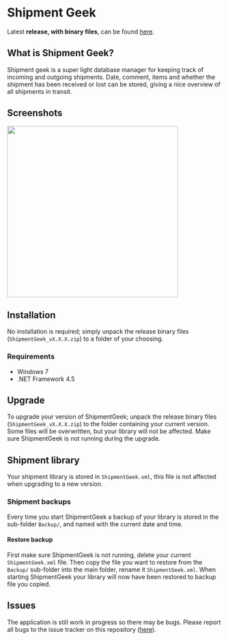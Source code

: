 ﻿# Shipment Geek
Latest **release, with binary files**, can be found [here](https://github.com/HebronNor/ShipmentGeek/releases).

## What is Shipment Geek?
Shipment geek is a super light database manager for keeping track of incoming and outgoing shipments. Date, comment, items and whether the shipment has been received or lost can be stored, giving a nice overview of all shipments in transit.

## Screenshots
<img src="https://0vpggq.bn1304.livefilestore.com/y2p0DdF_9Mj0-aWPiL6ypMTaXUR9PBH-iebGHy2UjR6Orad3dX_onGCEP9IfkMzL2R2WIFK9A2tj-LaIadMMXOuia_Sj4uj6Y6VFC4LDkKkDdI/ShipmentGeek_Screen3.png?psid=1" width="400">

## Installation
No installation is required; simply unpack the release binary files (`ShipmentGeek_vX.X.X.zip`) to a folder of your choosing.

### Requirements
* Windows 7
* .NET Framework 4.5

## Upgrade
To upgrade your version of ShipmentGeek; unpack the release binary files (`ShipmentGeek_vX.X.X.zip`) to the folder containing your current version. Some files will be overwritten, but your library will not be affected.
Make sure ShipmentGeek is not running during the upgrade.

## Shipment library
Your shipment library is stored in `ShipmentGeek.xml`, this file is not affected when upgrading to a new version.

### Shipment backups
Every time you start ShipmentGeek a backup of your library is stored in the sub-folder `Backup/`, and named with the current date and time.

#### Restore backup
First make sure ShipmentGeek is not running, delete your current `ShipmentGeek.xml` file. Then copy the file you want to restore from the `Backup/` sub-folder into the main folder,
rename it `ShipmentGeek.xml`. When starting ShipmentGeek your library will now have been restored to backup file you copied.

## Issues
The application is still work in progress so there may be bugs. Please report all bugs to the issue tracker on this repository ([here](https://github.com/HebronNor/ShipmentGeek/issues)).